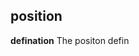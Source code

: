 ## position 
**defination**
The positon defin
<!--stackedit_data:
eyJoaXN0b3J5IjpbMTA2NzE2Mjc3MywtMjA4ODc0NjYxMl19
-->